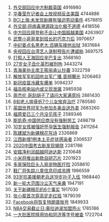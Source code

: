 1. [外交部回应中方制裁英国](http://www.baidu.com/baidu?cl=3&tn=SE_baiduhomet8_jmjb7mjw&rsv_dl=fyb_top&fr=top1000&wd=%CD%E2%BD%BB%B2%BF%BB%D8%D3%A6%D6%D0%B7%BD%D6%C6%B2%C3%D3%A2%B9%FA) 4916980
1. [华春莹在记者会上放视频反击美国](http://www.baidu.com/baidu?cl=3&tn=SE_baiduhomet8_jmjb7mjw&rsv_dl=fyb_top&fr=top1000&wd=%BB%AA%B4%BA%D3%A8%D4%DA%BC%C7%D5%DF%BB%E1%C9%CF%B7%C5%CA%D3%C6%B5%B7%B4%BB%F7%C3%C0%B9%FA) 4744886
1. [BCI上海:未发现新疆有强迫劳动事件](http://www.baidu.com/baidu?cl=3&tn=SE_baiduhomet8_jmjb7mjw&rsv_dl=fyb_top&fr=top1000&wd=BCI%C9%CF%BA%A3%3A%CE%B4%B7%A2%CF%D6%D0%C2%BD%AE%D3%D0%C7%BF%C6%C8%C0%CD%B6%AF%CA%C2%BC%FE) 4578815
1. [外交部:将病毒溯源政治化极不道德](http://www.baidu.com/baidu?cl=3&tn=SE_baiduhomet8_jmjb7mjw&rsv_dl=fyb_top&fr=top1000&wd=%CD%E2%BD%BB%B2%BF%3A%BD%AB%B2%A1%B6%BE%CB%DD%D4%B4%D5%FE%D6%CE%BB%AF%BC%AB%B2%BB%B5%C0%B5%C2) 4418556
1. [中方回应拜登称不会让中国超越美国](http://www.baidu.com/baidu?cl=3&tn=SE_baiduhomet8_jmjb7mjw&rsv_dl=fyb_top&fr=top1000&wd=%D6%D0%B7%BD%BB%D8%D3%A6%B0%DD%B5%C7%B3%C6%B2%BB%BB%E1%C8%C3%D6%D0%B9%FA%B3%AC%D4%BD%C3%C0%B9%FA) 4263907
1. [武警小哥哥拿到班长的巧克力后](http://www.baidu.com/baidu?cl=3&tn=SE_baiduhomet8_jmjb7mjw&rsv_dl=fyb_top&fr=top1000&wd=%CE%E4%BE%AF%D0%A1%B8%E7%B8%E7%C4%C3%B5%BD%B0%E0%B3%A4%B5%C4%C7%C9%BF%CB%C1%A6%BA%F3) 3970657
1. [中纪委点名黑老大:百辆车接他出狱](http://www.baidu.com/baidu?cl=3&tn=SE_baiduhomet8_jmjb7mjw&rsv_dl=fyb_top&fr=top1000&wd=%D6%D0%BC%CD%CE%AF%B5%E3%C3%FB%BA%DA%C0%CF%B4%F3%3A%B0%D9%C1%BE%B3%B5%BD%D3%CB%FB%B3%F6%D3%FC) 3831684
1. [央视回应台湾艺人录制预告片遭威胁](http://www.baidu.com/baidu?cl=3&tn=SE_baiduhomet8_jmjb7mjw&rsv_dl=fyb_top&fr=top1000&wd=%D1%EB%CA%D3%BB%D8%D3%A6%CC%A8%CD%E5%D2%D5%C8%CB%C2%BC%D6%C6%D4%A4%B8%E6%C6%AC%D4%E2%CD%FE%D0%B2) 3697575
1. [打假人王海回应辛巴复出](http://www.baidu.com/baidu?cl=3&tn=SE_baiduhomet8_jmjb7mjw&rsv_dl=fyb_top&fr=top1000&wd=%B4%F2%BC%D9%C8%CB%CD%F5%BA%A3%BB%D8%D3%A6%D0%C1%B0%CD%B8%B4%B3%F6) 3568160
1. [27岁女子丑化英烈被刑拘](http://www.baidu.com/baidu?cl=3&tn=SE_baiduhomet8_jmjb7mjw&rsv_dl=fyb_top&fr=top1000&wd=27%CB%EA%C5%AE%D7%D3%B3%F3%BB%AF%D3%A2%C1%D2%B1%BB%D0%CC%BE%D0) 3443274
1. [青海美协主席王筱丽承认抄袭](http://www.baidu.com/baidu?cl=3&tn=SE_baiduhomet8_jmjb7mjw&rsv_dl=fyb_top&fr=top1000&wd=%C7%E0%BA%A3%C3%C0%D0%AD%D6%F7%CF%AF%CD%F5%F3%E3%C0%F6%B3%D0%C8%CF%B3%AD%CF%AE) 3322759
1. [解放军军机回呛台军广播 音频曝光](http://www.baidu.com/baidu?cl=3&tn=SE_baiduhomet8_jmjb7mjw&rsv_dl=fyb_top&fr=top1000&wd=%BD%E2%B7%C5%BE%FC%BE%FC%BB%FA%BB%D8%C7%BA%CC%A8%BE%FC%B9%E3%B2%A5%20%D2%F4%C6%B5%C6%D8%B9%E2) 3206463
1. [新冠疫苗冷藏车爆单](http://www.baidu.com/baidu?cl=3&tn=SE_baiduhomet8_jmjb7mjw&rsv_dl=fyb_top&fr=top1000&wd=%D0%C2%B9%DA%D2%DF%C3%E7%C0%E4%B2%D8%B3%B5%B1%AC%B5%A5) 3094237
1. [福岛核电站内或又现泄漏](http://www.baidu.com/baidu?cl=3&tn=SE_baiduhomet8_jmjb7mjw&rsv_dl=fyb_top&fr=top1000&wd=%B8%A3%B5%BA%BA%CB%B5%E7%D5%BE%C4%DA%BB%F2%D3%D6%CF%D6%D0%B9%C2%A9) 2985938
1. [周杰伦 哥刮胡子了请问大家满意吗](http://www.baidu.com/baidu?cl=3&tn=SE_baiduhomet8_jmjb7mjw&rsv_dl=fyb_top&fr=top1000&wd=%D6%DC%BD%DC%C2%D7%20%B8%E7%B9%CE%BA%FA%D7%D3%C1%CB%C7%EB%CE%CA%B4%F3%BC%D2%C2%FA%D2%E2%C2%F0) 2881430
1. [8旬老人摔骨折7个儿女放弃治疗](http://www.baidu.com/baidu?cl=3&tn=SE_baiduhomet8_jmjb7mjw&rsv_dl=fyb_top&fr=top1000&wd=8%D1%AE%C0%CF%C8%CB%CB%A4%B9%C7%D5%DB7%B8%F6%B6%F9%C5%AE%B7%C5%C6%FA%D6%CE%C1%C6) 2780580
1. [英国世界冠军为参加冬奥会送外卖](http://www.baidu.com/baidu?cl=3&tn=SE_baiduhomet8_jmjb7mjw&rsv_dl=fyb_top&fr=top1000&wd=%D3%A2%B9%FA%CA%C0%BD%E7%B9%DA%BE%FC%CE%AA%B2%CE%BC%D3%B6%AC%B0%C2%BB%E1%CB%CD%CD%E2%C2%F4) 2683260
1. [福原爱已三个月没见孩子](http://www.baidu.com/baidu?cl=3&tn=SE_baiduhomet8_jmjb7mjw&rsv_dl=fyb_top&fr=top1000&wd=%B8%A3%D4%AD%B0%AE%D2%D1%C8%FD%B8%F6%D4%C2%C3%BB%BC%FB%BA%A2%D7%D3) 2589346
1. [斯凯奇:中国供应商没有强制劳工](http://www.baidu.com/baidu?cl=3&tn=SE_baiduhomet8_jmjb7mjw&rsv_dl=fyb_top&fr=top1000&wd=%CB%B9%BF%AD%C6%E6%3A%D6%D0%B9%FA%B9%A9%D3%A6%C9%CC%C3%BB%D3%D0%C7%BF%D6%C6%C0%CD%B9%A4) 2498719
1. [10岁女孩被强奸怀孕医生强制报告](http://www.baidu.com/baidu?cl=3&tn=SE_baiduhomet8_jmjb7mjw&rsv_dl=fyb_top&fr=top1000&wd=10%CB%EA%C5%AE%BA%A2%B1%BB%C7%BF%BC%E9%BB%B3%D4%D0%D2%BD%C9%FA%C7%BF%D6%C6%B1%A8%B8%E6) 2411264
1. [陈建斌为新疆棉花写诗](http://www.baidu.com/baidu?cl=3&tn=SE_baiduhomet8_jmjb7mjw&rsv_dl=fyb_top&fr=top1000&wd=%B3%C2%BD%A8%B1%F3%CE%AA%D0%C2%BD%AE%C3%DE%BB%A8%D0%B4%CA%AB) 2326869
1. [江西新增1例本土无症状感染者](http://www.baidu.com/baidu?cl=3&tn=SE_baiduhomet8_jmjb7mjw&rsv_dl=fyb_top&fr=top1000&wd=%BD%AD%CE%F7%D0%C2%D4%F61%C0%FD%B1%BE%CD%C1%CE%DE%D6%A2%D7%B4%B8%D0%C8%BE%D5%DF) 2306537
1. [2020中国考古新发现揭晓](http://www.baidu.com/baidu?cl=3&tn=SE_baiduhomet8_jmjb7mjw&rsv_dl=fyb_top&fr=top1000&wd=2020%D6%D0%B9%FA%BF%BC%B9%C5%D0%C2%B7%A2%CF%D6%BD%D2%CF%FE) 2281786
1. [安踏净利润超越阿迪达斯](http://www.baidu.com/baidu?cl=3&tn=SE_baiduhomet8_jmjb7mjw&rsv_dl=fyb_top&fr=top1000&wd=%B0%B2%CC%A4%BE%BB%C0%FB%C8%F3%B3%AC%D4%BD%B0%A2%B5%CF%B4%EF%CB%B9) 2210648
1. [小米将推出新款自研芯片](http://www.baidu.com/baidu?cl=3&tn=SE_baiduhomet8_jmjb7mjw&rsv_dl=fyb_top&fr=top1000&wd=%D0%A1%C3%D7%BD%AB%CD%C6%B3%F6%D0%C2%BF%EE%D7%D4%D1%D0%D0%BE%C6%AC) 2201923
1. [多家保险巨头入局宠物医疗险](http://www.baidu.com/baidu?cl=3&tn=SE_baiduhomet8_jmjb7mjw&rsv_dl=fyb_top&fr=top1000&wd=%B6%E0%BC%D2%B1%A3%CF%D5%BE%DE%CD%B7%C8%EB%BE%D6%B3%E8%CE%EF%D2%BD%C1%C6%CF%D5) 2058610
1. [鞋厂将失踪儿童信息印成吊牌](http://www.baidu.com/baidu?cl=3&tn=SE_baiduhomet8_jmjb7mjw&rsv_dl=fyb_top&fr=top1000&wd=%D0%AC%B3%A7%BD%AB%CA%A7%D7%D9%B6%F9%CD%AF%D0%C5%CF%A2%D3%A1%B3%C9%B5%F5%C5%C6) 1986559
1. [93岁抗美援朝老兵送19岁孙子入伍](http://www.baidu.com/baidu?cl=3&tn=SE_baiduhomet8_jmjb7mjw&rsv_dl=fyb_top&fr=top1000&wd=93%CB%EA%BF%B9%C3%C0%D4%AE%B3%AF%C0%CF%B1%F8%CB%CD19%CB%EA%CB%EF%D7%D3%C8%EB%CE%E9) 1968440
1. [新一轮大范围沙尘天气来袭](http://www.baidu.com/baidu?cl=3&tn=SE_baiduhomet8_jmjb7mjw&rsv_dl=fyb_top&fr=top1000&wd=%D0%C2%D2%BB%C2%D6%B4%F3%B7%B6%CE%A7%C9%B3%B3%BE%CC%EC%C6%F8%C0%B4%CF%AE) 1947191
1. [关于新疆棉花的6个事实](http://www.baidu.com/baidu?cl=3&tn=SE_baiduhomet8_jmjb7mjw&rsv_dl=fyb_top&fr=top1000&wd=%B9%D8%D3%DA%D0%C2%BD%AE%C3%DE%BB%A8%B5%C46%B8%F6%CA%C2%CA%B5) 1917030
1. [张小斐首次穿高定走红毯](http://www.baidu.com/baidu?cl=3&tn=SE_baiduhomet8_jmjb7mjw&rsv_dl=fyb_top&fr=top1000&wd=%D5%C5%D0%A1%EC%B3%CA%D7%B4%CE%B4%A9%B8%DF%B6%A8%D7%DF%BA%EC%CC%BA) 1879039
1. [Facebook将恢复特朗普账号](http://www.baidu.com/baidu?cl=3&tn=SE_baiduhomet8_jmjb7mjw&rsv_dl=fyb_top&fr=top1000&wd=Facebook%BD%AB%BB%D6%B8%B4%CC%D8%C0%CA%C6%D5%D5%CB%BA%C5) 1849933
1. [NBA交易截止日:奥拉迪波加盟热火](http://www.baidu.com/baidu?cl=3&tn=SE_baiduhomet8_jmjb7mjw&rsv_dl=fyb_top&fr=top1000&wd=NBA%BD%BB%D2%D7%BD%D8%D6%B9%C8%D5%3A%B0%C2%C0%AD%B5%CF%B2%A8%BC%D3%C3%CB%C8%C8%BB%F0) 1785186
1. [一大批医院擅用协和同济等字号被查](http://www.baidu.com/baidu?cl=3&tn=SE_baiduhomet8_jmjb7mjw&rsv_dl=fyb_top&fr=top1000&wd=%D2%BB%B4%F3%C5%FA%D2%BD%D4%BA%C9%C3%D3%C3%D0%AD%BA%CD%CD%AC%BC%C3%B5%C8%D7%D6%BA%C5%B1%BB%B2%E9) 1722704